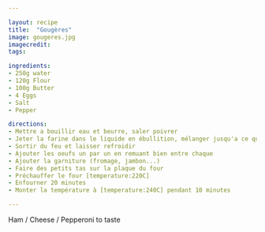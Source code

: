 ```yaml
---

layout: recipe
title:  "Gougères"
image: gougeres.jpg
imagecredit:
tags:

ingredients:
- 250g water
- 120g Flour
- 100g Butter
- 4 Eggs
- Salt
- Pepper

directions:
- Mettre a bouillir eau et beurre, saler poivrer
- Jeter la farine dans le liquide en ébullition, mélanger jusqu'a ce que la pate ne colle plus
- Sortir du feu et laisser refroidir
- Ajouter les oeufs un par un en remuant bien entre chaque
- Ajouter la garniture (fromage, jambon...)
- Faire des petits tas sur la plaque du four
- Préchauffer le four [temperature:220C]
- Enfourner 20 minutes
- Monter la température à [temperature:240C] pendant 10 minutes

---
```


Ham / Cheese / Pepperoni to taste
